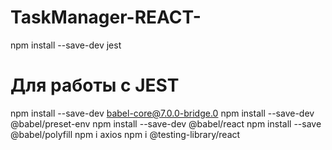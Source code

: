 # TaskManager-REACT-
npm install --save-dev jest

# Для работы с JEST
npm install --save-dev babel-core@7.0.0-bridge.0
npm install --save-dev @babel/preset-env
npm install --save-dev  @babel/react
npm install --save @babel/polyfill
npm i axios
npm i @testing-library/react